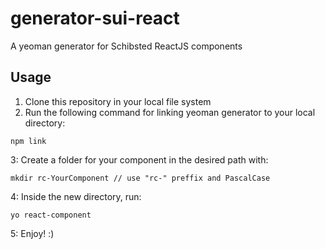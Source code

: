 # generator-sui-react
A yeoman generator for Schibsted ReactJS components

## Usage
1. Clone this repository in your local file system
2. Run the following command for linking yeoman generator to your local directory:
```
npm link
```
3: Create a folder for your component in the desired path with:
```
mkdir rc-YourComponent // use "rc-" preffix and PascalCase
```
4: Inside the new directory, run:
```
yo react-component
```
5: Enjoy! :)